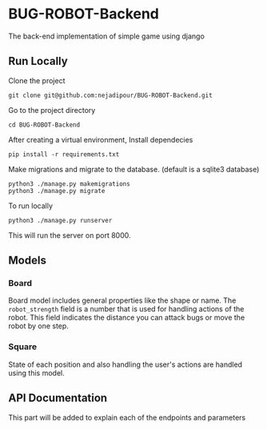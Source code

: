 # BUG-ROBOT-Backend
The back-end implementation of simple game using django

## Run Locally
Clone the project
```
git clone git@github.com:nejadipour/BUG-ROBOT-Backend.git
```
Go to the project directory
```
cd BUG-ROBOT-Backend
```
After creating a virtual environment, Install dependecies
```
pip install -r requirements.txt
```
Make migrations and migrate to the database. (default is a sqlite3 database)
```
python3 ./manage.py makemigrations
python3 ./manage.py migrate
```
To run locally
```
python3 ./manage.py runserver
```
This will run the server on port 8000.

## Models
### Board
Board model includes general properties like the shape or name.
The ```robot_strength``` field is a number that is used for handling actions of the robot. This field indicates the distance you can attack bugs or move the robot by one step.
### Square
State of each position and also handling the user's actions are handled using this model.

## API Documentation
This part will be added to explain each of the endpoints and parameters
